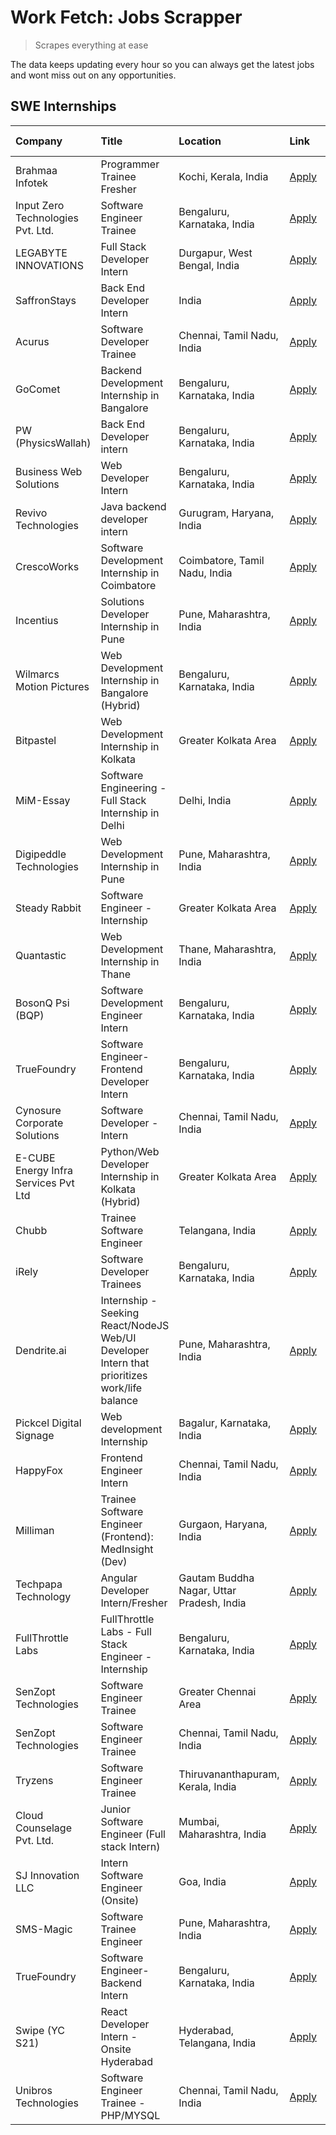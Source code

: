 # Work Fetch: Jobs Scrapper
> Scrapes everything at ease

The data keeps updating every hour so you can always get the latest jobs and wont miss out on any opportunities.

## SWE Internships
<!--START_SECTION:workfetch-->
| Company                              | Title                                                                                        | Location                                  | Link                                                                                                                                                                                                                                                                                                      | Date Posted   |
|:-------------------------------------|:---------------------------------------------------------------------------------------------|:------------------------------------------|:----------------------------------------------------------------------------------------------------------------------------------------------------------------------------------------------------------------------------------------------------------------------------------------------------------|:--------------|
| Brahmaa Infotek                      | Programmer Trainee  Fresher                                                                  | Kochi, Kerala, India                      | [Apply](https://in.linkedin.com/jobs/view/programmer-trainee-fresher-at-brahmaa-infotek-3909034284?position=43&pageNum=0&refId=hvKTzBkqq0xSNZj8JdC1rA%3D%3D&trackingId=6vA8kHYL6yEtSrc%2B%2BbTxcg%3D%3D&trk=public_jobs_jserp-result_search-card)                                                         | 2024-04-25    |
| Input Zero Technologies Pvt. Ltd.    | Software Engineer Trainee                                                                    | Bengaluru, Karnataka, India               | [Apply](https://in.linkedin.com/jobs/view/software-engineer-trainee-at-input-zero-technologies-pvt-ltd-3909030780?position=49&pageNum=0&refId=hvKTzBkqq0xSNZj8JdC1rA%3D%3D&trackingId=pTcMZ0lOVDSBo%2BbsDUs%2FKQ%3D%3D&trk=public_jobs_jserp-result_search-card)                                          | 2024-04-25    |
| LEGABYTE INNOVATIONS                 | Full Stack Developer Intern                                                                  | Durgapur, West Bengal, India              | [Apply](https://in.linkedin.com/jobs/view/full-stack-developer-intern-at-legabyte-innovations-3909242720?position=23&pageNum=0&refId=hvKTzBkqq0xSNZj8JdC1rA%3D%3D&trackingId=AYCalUbBEtC8rQWjTF4t7A%3D%3D&trk=public_jobs_jserp-result_search-card)                                                       | 2024-04-24    |
| SaffronStays                         | Back End Developer Intern                                                                    | India                                     | [Apply](https://in.linkedin.com/jobs/view/back-end-developer-intern-at-saffronstays-3904615385?position=16&pageNum=0&refId=hvKTzBkqq0xSNZj8JdC1rA%3D%3D&trackingId=vxLfA6vHr9GrN2v3Kp6BlQ%3D%3D&trk=public_jobs_jserp-result_search-card)                                                                 | 2024-04-23    |
| Acurus                               | Software Developer Trainee                                                                   | Chennai, Tamil Nadu, India                | [Apply](https://in.linkedin.com/jobs/view/software-developer-trainee-at-acurus-3907363844?position=30&pageNum=0&refId=hvKTzBkqq0xSNZj8JdC1rA%3D%3D&trackingId=3HsjYe6E5Sn3cJb2nTmUuA%3D%3D&trk=public_jobs_jserp-result_search-card)                                                                      | 2024-04-23    |
| GoComet                              | Backend Development Internship in Bangalore                                                  | Bengaluru, Karnataka, India               | [Apply](https://in.linkedin.com/jobs/view/backend-development-internship-in-bangalore-at-gocomet-3908958124?position=58&pageNum=0&refId=hvKTzBkqq0xSNZj8JdC1rA%3D%3D&trackingId=TvTrtuIKBGusOXorw1zFcw%3D%3D&trk=public_jobs_jserp-result_search-card)                                                    | 2024-04-23    |
| PW (PhysicsWallah)                   | Back End Developer intern                                                                    | Bengaluru, Karnataka, India               | [Apply](https://in.linkedin.com/jobs/view/back-end-developer-intern-at-pw-physicswallah-3907293630?position=27&pageNum=0&refId=hvKTzBkqq0xSNZj8JdC1rA%3D%3D&trackingId=YwcFFCGxkOLGj2mw5ylXiQ%3D%3D&trk=public_jobs_jserp-result_search-card)                                                             | 2024-04-22    |
| Business Web Solutions               | Web Developer Intern                                                                         | Bengaluru, Karnataka, India               | [Apply](https://in.linkedin.com/jobs/view/web-developer-intern-at-business-web-solutions-3906717928?position=18&pageNum=0&refId=hvKTzBkqq0xSNZj8JdC1rA%3D%3D&trackingId=SaBqK6f%2FRQPQ58wWuJ5u4Q%3D%3D&trk=public_jobs_jserp-result_search-card)                                                          | 2024-04-20    |
| Revivo Technologies                  | Java backend developer intern                                                                | Gurugram, Haryana, India                  | [Apply](https://in.linkedin.com/jobs/view/java-backend-developer-intern-at-revivo-technologies-3906034446?position=26&pageNum=0&refId=hvKTzBkqq0xSNZj8JdC1rA%3D%3D&trackingId=ESsTWJhjESZsO%2FEHumwwCQ%3D%3D&trk=public_jobs_jserp-result_search-card)                                                    | 2024-04-19    |
| CrescoWorks                          | Software Development Internship in Coimbatore                                                | Coimbatore, Tamil Nadu, India             | [Apply](https://in.linkedin.com/jobs/view/software-development-internship-in-coimbatore-at-crescoworks-3904327953?position=7&pageNum=0&refId=hvKTzBkqq0xSNZj8JdC1rA%3D%3D&trackingId=LoRQGN8f%2FKR2HAdLI3cXxg%3D%3D&trk=public_jobs_jserp-result_search-card)                                             | 2024-04-17    |
| Incentius                            | Solutions Developer Internship in Pune                                                       | Pune, Maharashtra, India                  | [Apply](https://in.linkedin.com/jobs/view/solutions-developer-internship-in-pune-at-incentius-3904329499?position=15&pageNum=0&refId=hvKTzBkqq0xSNZj8JdC1rA%3D%3D&trackingId=a%2B9VmIfe9KsDpyVexgiIPA%3D%3D&trk=public_jobs_jserp-result_search-card)                                                     | 2024-04-17    |
| Wilmarcs Motion Pictures             | Web Development Internship in Bangalore (Hybrid)                                             | Bengaluru, Karnataka, India               | [Apply](https://in.linkedin.com/jobs/view/web-development-internship-in-bangalore-hybrid-at-wilmarcs-motion-pictures-3904333111?position=34&pageNum=0&refId=hvKTzBkqq0xSNZj8JdC1rA%3D%3D&trackingId=YionKRQUY%2BLrP0hFFjqa%2Fg%3D%3D&trk=public_jobs_jserp-result_search-card)                            | 2024-04-17    |
| Bitpastel                            | Web Development Internship in Kolkata                                                        | Greater Kolkata Area                      | [Apply](https://in.linkedin.com/jobs/view/web-development-internship-in-kolkata-at-bitpastel-3903194722?position=56&pageNum=0&refId=hvKTzBkqq0xSNZj8JdC1rA%3D%3D&trackingId=qFh1HunH4Vp2i9h9Zl9NrA%3D%3D&trk=public_jobs_jserp-result_search-card)                                                        | 2024-04-16    |
| MiM-Essay                            | Software Engineering - Full Stack Internship in Delhi                                        | Delhi, India                              | [Apply](https://in.linkedin.com/jobs/view/software-engineering-full-stack-internship-in-delhi-at-mim-essay-3901647332?position=21&pageNum=0&refId=hvKTzBkqq0xSNZj8JdC1rA%3D%3D&trackingId=8fA%2BL7CUruUczs6UXSG1TQ%3D%3D&trk=public_jobs_jserp-result_search-card)                                        | 2024-04-15    |
| Digipeddle Technologies              | Web Development Internship in Pune                                                           | Pune, Maharashtra, India                  | [Apply](https://in.linkedin.com/jobs/view/web-development-internship-in-pune-at-digipeddle-technologies-3898605884?position=36&pageNum=0&refId=hvKTzBkqq0xSNZj8JdC1rA%3D%3D&trackingId=Axqyzf9wM%2BZHciNB5W6XDA%3D%3D&trk=public_jobs_jserp-result_search-card)                                           | 2024-04-13    |
| Steady Rabbit                        | Software Engineer - Internship                                                               | Greater Kolkata Area                      | [Apply](https://in.linkedin.com/jobs/view/software-engineer-internship-at-steady-rabbit-3885171077?position=6&pageNum=0&refId=hvKTzBkqq0xSNZj8JdC1rA%3D%3D&trackingId=lhYiLng%2BclrOnrBrML%2FfsQ%3D%3D&trk=public_jobs_jserp-result_search-card)                                                          | 2024-04-08    |
| Quantastic                           | Web Development Internship in Thane                                                          | Thane, Maharashtra, India                 | [Apply](https://in.linkedin.com/jobs/view/web-development-internship-in-thane-at-quantastic-3888221292?position=57&pageNum=0&refId=hvKTzBkqq0xSNZj8JdC1rA%3D%3D&trackingId=pf0%2FR52aU4mTBjMpHC4gqw%3D%3D&trk=public_jobs_jserp-result_search-card)                                                       | 2024-04-08    |
| BosonQ Psi (BQP)                     | Software Development Engineer Intern                                                         | Bengaluru, Karnataka, India               | [Apply](https://in.linkedin.com/jobs/view/software-development-engineer-intern-at-bosonq-psi-bqp-3888328596?position=24&pageNum=0&refId=hvKTzBkqq0xSNZj8JdC1rA%3D%3D&trackingId=1XmiXQ1q1aqM4hHtucEBSQ%3D%3D&trk=public_jobs_jserp-result_search-card)                                                    | 2024-04-06    |
| TrueFoundry                          | Software Engineer- Frontend Developer Intern                                                 | Bengaluru, Karnataka, India               | [Apply](https://in.linkedin.com/jobs/view/software-engineer-frontend-developer-intern-at-truefoundry-3887320206?position=13&pageNum=0&refId=hvKTzBkqq0xSNZj8JdC1rA%3D%3D&trackingId=JZLnYnrsgW1eAAxgAPqhUA%3D%3D&trk=public_jobs_jserp-result_search-card)                                                | 2024-04-05    |
| Cynosure Corporate Solutions         | Software Developer -Intern                                                                   | Chennai, Tamil Nadu, India                | [Apply](https://in.linkedin.com/jobs/view/software-developer-intern-at-cynosure-corporate-solutions-3884767755?position=17&pageNum=0&refId=hvKTzBkqq0xSNZj8JdC1rA%3D%3D&trackingId=Apm7QVB0WzsDqITJIOp6Lg%3D%3D&trk=public_jobs_jserp-result_search-card)                                                 | 2024-04-04    |
| E-CUBE Energy Infra Services Pvt Ltd | Python/Web Developer Internship in Kolkata (Hybrid)                                          | Greater Kolkata Area                      | [Apply](https://in.linkedin.com/jobs/view/python-web-developer-internship-in-kolkata-hybrid-at-e-cube-energy-infra-services-pvt-ltd-3882160442?position=8&pageNum=0&refId=hvKTzBkqq0xSNZj8JdC1rA%3D%3D&trackingId=SbUMQzCE3sD1EgP6lxiUIg%3D%3D&trk=public_jobs_jserp-result_search-card)                  | 2024-04-02    |
| Chubb                                | Trainee Software Engineer                                                                    | Telangana, India                          | [Apply](https://in.linkedin.com/jobs/view/trainee-software-engineer-at-chubb-3909641440?position=5&pageNum=0&refId=hvKTzBkqq0xSNZj8JdC1rA%3D%3D&trackingId=tkGOxgyCqg0g391UOn9kmg%3D%3D&trk=public_jobs_jserp-result_search-card)                                                                         | 2024-03-30    |
| iRely                                | Software Developer Trainees                                                                  | Bengaluru, Karnataka, India               | [Apply](https://in.linkedin.com/jobs/view/software-developer-trainees-at-irely-3860566039?position=2&pageNum=0&refId=hvKTzBkqq0xSNZj8JdC1rA%3D%3D&trackingId=NNTNHCqKWAgpz3ZhlGBOgw%3D%3D&trk=public_jobs_jserp-result_search-card)                                                                       | 2024-03-18    |
| Dendrite.ai                          | Internship - Seeking React/NodeJS Web/UI Developer Intern that prioritizes work/life balance | Pune, Maharashtra, India                  | [Apply](https://in.linkedin.com/jobs/view/internship-seeking-react-nodejs-web-ui-developer-intern-that-prioritizes-work-life-balance-at-dendrite-ai-3853583200?position=33&pageNum=0&refId=hvKTzBkqq0xSNZj8JdC1rA%3D%3D&trackingId=O2EU8Mnc7M3YE2nAMukO8A%3D%3D&trk=public_jobs_jserp-result_search-card) | 2024-03-12    |
| Pickcel Digital Signage              | Web development Internship                                                                   | Bagalur, Karnataka, India                 | [Apply](https://in.linkedin.com/jobs/view/web-development-internship-at-pickcel-digital-signage-3849506118?position=51&pageNum=0&refId=hvKTzBkqq0xSNZj8JdC1rA%3D%3D&trackingId=UDH9%2B4t7nXHzILuh9HgKSw%3D%3D&trk=public_jobs_jserp-result_search-card)                                                   | 2024-03-08    |
| HappyFox                             | Frontend Engineer Intern                                                                     | Chennai, Tamil Nadu, India                | [Apply](https://in.linkedin.com/jobs/view/frontend-engineer-intern-at-happyfox-3848357951?position=48&pageNum=0&refId=hvKTzBkqq0xSNZj8JdC1rA%3D%3D&trackingId=Qdvia1XtR%2FYosY7obD5xBg%3D%3D&trk=public_jobs_jserp-result_search-card)                                                                    | 2024-03-07    |
| Milliman                             | Trainee Software Engineer (Frontend): MedInsight (Dev)                                       | Gurgaon, Haryana, India                   | [Apply](https://in.linkedin.com/jobs/view/trainee-software-engineer-frontend-medinsight-dev-at-milliman-3792874280?position=10&pageNum=0&refId=hvKTzBkqq0xSNZj8JdC1rA%3D%3D&trackingId=u3j9AdLVqcBrAsekvVe8kA%3D%3D&trk=public_jobs_jserp-result_search-card)                                             | 2024-03-01    |
| Techpapa Technology                  | Angular Developer Intern/Fresher                                                             | Gautam Buddha Nagar, Uttar Pradesh, India | [Apply](https://in.linkedin.com/jobs/view/angular-developer-intern-fresher-at-techpapa-technology-3834305862?position=55&pageNum=0&refId=hvKTzBkqq0xSNZj8JdC1rA%3D%3D&trackingId=Oymf5j%2FSH2vTuHueDoyH%2Fg%3D%3D&trk=public_jobs_jserp-result_search-card)                                               | 2024-02-20    |
| FullThrottle Labs                    | FullThrottle Labs - Full Stack Engineer - Internship                                         | Bengaluru, Karnataka, India               | [Apply](https://in.linkedin.com/jobs/view/fullthrottle-labs-full-stack-engineer-internship-at-fullthrottle-labs-3829636016?position=53&pageNum=0&refId=hvKTzBkqq0xSNZj8JdC1rA%3D%3D&trackingId=8nY6loXSk%2FkWXZ8JNoBnmA%3D%3D&trk=public_jobs_jserp-result_search-card)                                   | 2024-02-17    |
| SenZopt Technologies                 | Software Engineer Trainee                                                                    | Greater Chennai Area                      | [Apply](https://in.linkedin.com/jobs/view/software-engineer-trainee-at-senzopt-technologies-3827688781?position=31&pageNum=0&refId=hvKTzBkqq0xSNZj8JdC1rA%3D%3D&trackingId=dRSutPvDgBZB%2BK93WeoTAw%3D%3D&trk=public_jobs_jserp-result_search-card)                                                       | 2024-02-12    |
| SenZopt Technologies                 | Software Engineer Trainee                                                                    | Chennai, Tamil Nadu, India                | [Apply](https://in.linkedin.com/jobs/view/software-engineer-trainee-at-senzopt-technologies-3827686880?position=47&pageNum=0&refId=hvKTzBkqq0xSNZj8JdC1rA%3D%3D&trackingId=eggF3MlHncsGvW3fuUHIjw%3D%3D&trk=public_jobs_jserp-result_search-card)                                                         | 2024-02-12    |
| Tryzens                              | Software Engineer Trainee                                                                    | Thiruvananthapuram, Kerala, India         | [Apply](https://in.linkedin.com/jobs/view/software-engineer-trainee-at-tryzens-3809363491?position=32&pageNum=0&refId=hvKTzBkqq0xSNZj8JdC1rA%3D%3D&trackingId=FUOWxBLUbRuoCnvHudvI%2Bw%3D%3D&trk=public_jobs_jserp-result_search-card)                                                                    | 2024-01-18    |
| Cloud Counselage Pvt. Ltd.           | Junior Software Engineer (Full stack Intern)                                                 | Mumbai, Maharashtra, India                | [Apply](https://in.linkedin.com/jobs/view/junior-software-engineer-full-stack-intern-at-cloud-counselage-pvt-ltd-3803132814?position=25&pageNum=0&refId=hvKTzBkqq0xSNZj8JdC1rA%3D%3D&trackingId=2EN3IRxZfit3zUnTMaiJYA%3D%3D&trk=public_jobs_jserp-result_search-card)                                    | 2024-01-11    |
| SJ Innovation LLC                    | Intern Software Engineer (Onsite)                                                            | Goa, India                                | [Apply](https://in.linkedin.com/jobs/view/intern-software-engineer-onsite-at-sj-innovation-llc-3799959011?position=42&pageNum=0&refId=hvKTzBkqq0xSNZj8JdC1rA%3D%3D&trackingId=s%2BJFh%2FPK%2B9yN%2BZGQzkaGtg%3D%3D&trk=public_jobs_jserp-result_search-card)                                              | 2024-01-11    |
| SMS-Magic                            | Software Trainee Engineer                                                                    | Pune, Maharashtra, India                  | [Apply](https://in.linkedin.com/jobs/view/software-trainee-engineer-at-sms-magic-3761409781?position=28&pageNum=0&refId=hvKTzBkqq0xSNZj8JdC1rA%3D%3D&trackingId=uQH7%2B6rvwFrPuEoxBR3%2F%2FA%3D%3D&trk=public_jobs_jserp-result_search-card)                                                              | 2023-11-16    |
| TrueFoundry                          | Software Engineer-Backend Intern                                                             | Bengaluru, Karnataka, India               | [Apply](https://in.linkedin.com/jobs/view/software-engineer-backend-intern-at-truefoundry-3779508170?position=29&pageNum=0&refId=hvKTzBkqq0xSNZj8JdC1rA%3D%3D&trackingId=FrvyRWWJzaCD720q6ROuHA%3D%3D&trk=public_jobs_jserp-result_search-card)                                                           | 2023-11-10    |
| Swipe (YC S21)                       | React Developer Intern - Onsite Hyderabad                                                    | Hyderabad, Telangana, India               | [Apply](https://in.linkedin.com/jobs/view/react-developer-intern-onsite-hyderabad-at-swipe-yc-s21-3737600089?position=38&pageNum=0&refId=hvKTzBkqq0xSNZj8JdC1rA%3D%3D&trackingId=SeUyGJ3P%2FtjNKfluw2oA7w%3D%3D&trk=public_jobs_jserp-result_search-card)                                                 | 2023-10-13    |
| Unibros Technologies                 | Software Engineer Trainee - PHP/MYSQL                                                        | Chennai, Tamil Nadu, India                | [Apply](https://in.linkedin.com/jobs/view/software-engineer-trainee-php-mysql-at-unibros-technologies-3656599241?position=35&pageNum=0&refId=hvKTzBkqq0xSNZj8JdC1rA%3D%3D&trackingId=QFFLCFix5z2qxhGD5KaerQ%3D%3D&trk=public_jobs_jserp-result_search-card)                                               | 2023-06-12    |
<!--END_SECTION:workfetch-->
